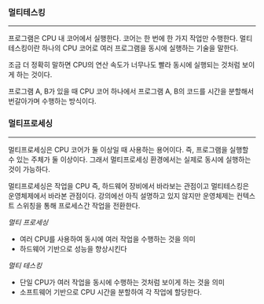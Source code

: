 
### 멀티테스킹
---
프로그램은 CPU 내 코어에서 실행한다. 코어는 한 번에 한 가지 작업만 수행한다.
멀티테스킹이란 하나의 CPU 코어로 여러 프로그램을 동시에 실행하는 기술을 말한다. 

조금 더 정확히 말하면 CPU의 연산 속도가 너무나도 빨라 동시에 실행되는 것처럼 보이게 하는 것이다.

프로그램 A, B가 있을 때 CPU 코어 하나에서 프로그램 A, B의 코드를 시간을 분할해서 번갈아가며 수행하는 방식이다. 

### 멀티프로세싱
---
멀티프로세싱은 CPU 코어가 둘 이상일 때 사용하는 용어이다. 즉, 프로그램을 실행할 수 있는 주체가 둘 이상이다. 그래서 멀티프로세싱 환경에서는 실제로 동시에 실행하는 것이 가능하다.


멀티프로세싱은 작업을 CPU 즉, 하드웨어 장비에서 바라보는 관점이고 멀티테스킹은 운영체제에서 바라본 관점이다. 강의에선 아직 설명하고 있지 않지만 운영체제는 컨텍스트 스위칭을 통해 프로세스간 작업을 전환한다.

*멀티 프로세싱*
- 여러 CPU를 사용하여 동시에 여러 작업을 수행하는 것을 의미
- 하드웨어 기반으로 성능을 향상시킨다

*멀티 테스킹*
- 단일 CPU가 여러 작업을 동시에 수행하는 것처럼 보이게 하는 것을 의미
- 소프트웨어 기반으로 CPU 시간을 분할하여 각 작업에 할당한다.
